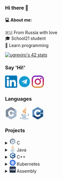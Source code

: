 ### Hi there 👋
#### :computer: About me:
:ru: From Russia with love  
:mortar_board: School21 student  
:book: Learn programming

[![ugreyiro's 42 stats](https://badge42.herokuapp.com/api/stats/ugreyiro?privacyName=true)](https://github.com/JaeSeoKim/badge42)

### Say 'Hi!'
[<img src='/contacts/linkedin.png' alt='linkedin' height='40'>](https://www.linkedin.com/in/aidar-dyuvarov-671917212/)
[<img src='/contacts/telegram.png' alt='telegram' height='40'>](https://t.me/dyuvarov)
[<img src='/contacts/inst.png' height='40'>](https://www.instagram.com/dyuvarov/)

### Languages
<img src='/languages_tools/c_512x512.png' alt='c' height='40'> <img src='/languages_tools/java_512x512.png' alt='java' height='40'> <img src='/languages_tools/cpp_512x512.png' alt='cpp' height='40'>

### Projects

<details><summary><img src='/languages_tools/c_512x512.png' alt='c' height='20'> C</summary>

[3D game](https://github.com/Dyuvarov/3D_game_C.git)  
[Dining philosophers](https://github.com/Dyuvarov/Dining-philosophers.git)  
[miniSHELL](https://github.com/Dyuvarov/minishell)   
</details>

<details><summary><img src='/languages_tools/java_512x512.png' alt='java' height='20'> Java</summary>

[Travelator (Telegram bot)](https://github.com/Dyuvarov/TravelatorBOT)  
[Text game](https://github.com/Dyuvarov/AlchemistConsoleGame)  
[Flights (Spring Boot web service)](https://github.com/Dyuvarov/Flights_Web_Service)    
[Log parser](https://github.com/Dyuvarov/Java-Log-Parser)  
</details>

<details><summary><img src='/languages_tools/cpp_512x512.png' alt='cpp' height='20'> C++</summary>

[IRC server](https://github.com/Dyuvarov/IRC_server)  
1 interesting project in progress....

</details>

<details><summary><img src='/languages_tools/kuber_512x512.png' alt='kubernetes' height='20'> Kubernetes</summary>

[Services](https://github.com/Dyuvarov/Services)

</details>

<details><summary><img src='/languages_tools/assembler.png' alt='assembler' height='20'> Assembly</summary>

[library on assembler](https://github.com/Dyuvarov/Library_asm)

</details>
